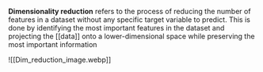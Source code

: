 **Dimensionality reduction** refers to the process of reducing the number of features in a dataset without any specific target variable to predict. This is done by identifying the most important features in the dataset and projecting the [[data]] onto a lower-dimensional space while preserving the most important information

![[Dim_reduction_image.webp]]